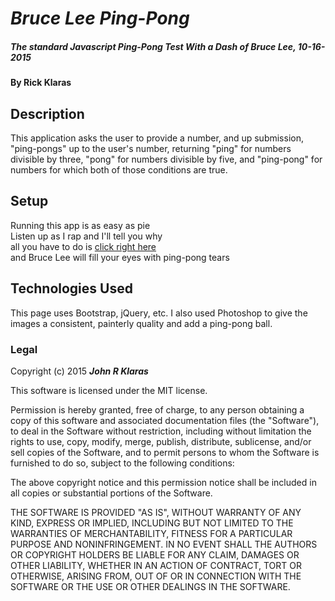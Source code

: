 # _Bruce Lee Ping-Pong_

##### The standard Javascript Ping-Pong Test With a Dash of Bruce Lee, 10-16-2015

#### By **Rick Klaras**

## Description

This application asks the user to provide a number, and up submission, "ping-pongs" up to the user's number, returning "ping" for numbers divisible by three, "pong" for numbers divisible by five, and "ping-pong" for numbers for which both of those conditions are true.

## Setup

Running this app is as easy as pie  
Listen up as I rap and I'll tell you why  
all you have to do is [click right here](http://johnklaras.github.io/ping-pong/)  
and Bruce Lee will fill your eyes with ping-pong tears  


## Technologies Used

This page uses Bootstrap, jQuery, etc. I also used Photoshop to give the images a consistent, painterly quality and add a ping-pong ball. 

### Legal

Copyright (c) 2015 **_John R Klaras_**

This software is licensed under the MIT license.

Permission is hereby granted, free of charge, to any person obtaining a copy
of this software and associated documentation files (the "Software"), to deal
in the Software without restriction, including without limitation the rights
to use, copy, modify, merge, publish, distribute, sublicense, and/or sell
copies of the Software, and to permit persons to whom the Software is
furnished to do so, subject to the following conditions:

The above copyright notice and this permission notice shall be included in
all copies or substantial portions of the Software.

THE SOFTWARE IS PROVIDED "AS IS", WITHOUT WARRANTY OF ANY KIND, EXPRESS OR
IMPLIED, INCLUDING BUT NOT LIMITED TO THE WARRANTIES OF MERCHANTABILITY,
FITNESS FOR A PARTICULAR PURPOSE AND NONINFRINGEMENT. IN NO EVENT SHALL THE
AUTHORS OR COPYRIGHT HOLDERS BE LIABLE FOR ANY CLAIM, DAMAGES OR OTHER
LIABILITY, WHETHER IN AN ACTION OF CONTRACT, TORT OR OTHERWISE, ARISING FROM,
OUT OF OR IN CONNECTION WITH THE SOFTWARE OR THE USE OR OTHER DEALINGS IN
THE SOFTWARE.
